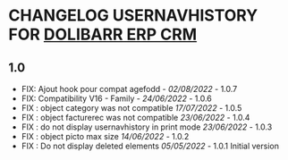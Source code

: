 # CHANGELOG USERNAVHISTORY FOR [DOLIBARR ERP CRM](https://www.dolibarr.org)

## 1.0

- FIX: Ajout hook pour compat agefodd - *02/08/2022* - 1.0.7
- FIX: Compatibility V16 - Family - *24/06/2022* - 1.0.6
- FIX : object category was not compatible *17/07/2022* - 1.0.5
- FIX : object facturerec was not compatible *23/06/2022* - 1.0.4
- FIX : do not display usernavhistory in print mode *23/06/2022* - 1.0.3
- FIX : object picto max size *14/06/2022* - 1.0.2
- FIX : Do not display deleted elements *05/05/2022* - 1.0.1
Initial version
